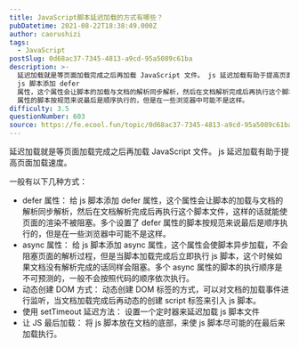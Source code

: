 ```yaml
---
title: JavaScript脚本延迟加载的方式有哪些？
pubDatetime: 2021-08-22T18:38:49.000Z
author: caorushizi
tags:
  - JavaScript
postSlug: 0d68ac37-7345-4813-a9cd-95a5089c61ba
description: >-
  延迟加载就是等页面加载完成之后再加载 JavaScript 文件。 js 延迟加载有助于提高页面加载速度。 一般有以下几种方式： defer 属性： 给
  js 脚本添加 defer
  属性，这个属性会让脚本的加载与文档的解析同步解析，然后在文档解析完成后再执行这个脚本文件，这样的话就能使页面的渲染不被阻塞。多个设置了 defer
  属性的脚本按规范来说最后是顺序执行的，但是在一些浏览器中可能不是这样。
difficulty: 3.5
questionNumber: 603
source: https://fe.ecool.fun/topic/0d68ac37-7345-4813-a9cd-95a5089c61ba
---
```


延迟加载就是等页面加载完成之后再加载 JavaScript 文件。 js 延迟加载有助于提高页面加载速度。

一般有以下几种方式：

- defer 属性： 给 js 脚本添加 defer 属性，这个属性会让脚本的加载与文档的解析同步解析，然后在文档解析完成后再执行这个脚本文件，这样的话就能使页面的渲染不被阻塞。多个设置了 defer 属性的脚本按规范来说最后是顺序执行的，但是在一些浏览器中可能不是这样。
- async 属性： 给 js 脚本添加 async 属性，这个属性会使脚本异步加载，不会阻塞页面的解析过程，但是当脚本加载完成后立即执行 js 脚本，这个时候如果文档没有解析完成的话同样会阻塞。多个 async 属性的脚本的执行顺序是不可预测的，一般不会按照代码的顺序依次执行。
- 动态创建 DOM 方式： 动态创建 DOM 标签的方式，可以对文档的加载事件进行监听，当文档加载完成后再动态的创建 script 标签来引入 js 脚本。
- 使用 setTimeout 延迟方法： 设置一个定时器来延迟加载 js 脚本文件
- 让 JS 最后加载： 将 js 脚本放在文档的底部，来使 js 脚本尽可能的在最后来加载执行。
